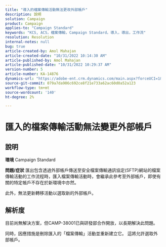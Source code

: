 ```yaml
---
title: "導入的檔案傳輸活動無法更改外部帳戶"
description: 說明
solution: Campaign
product: Campaign
applies-to: "Campaign Standard"
keywords: "KCS, ACS，檔案傳輸，Campaign Standard，導入，導出，工作流"
resolution: Resolution
internal-notes: null
bug: true
article-created-by: Amol Mahajan
article-created-date: "10/31/2022 10:14:30 AM"
article-published-by: Amol Mahajan
article-published-date: "10/31/2022 10:29:37 AM"
version-number: 5
article-number: KA-14876
dynamics-url: "https://adobe-ent.crm.dynamics.com/main.aspx?forceUCI=1&pagetype=entityrecord&etn=knowledgearticle&id=955df4cb-0459-ed11-9561-6045bd006079"
source-git-commit: 079a7da906c692ce8f21e733a62ac60d0a52a123
workflow-type: tm+mt
source-wordcount: '140'
ht-degree: 2%

---
```


# 匯入的檔案傳輸活動無法變更外部帳戶

## 說明

<b>環境</b>
Campaign Standard


<b>問題/症狀</b>
匯出包含透過外部帳戶傳送至安全檔案傳輸通訊協定(SFTP)網站的檔案傳輸活動的工作流程時，匯入檔案傳輸活動時，會繼承此參考至外部帳戶，即使有關的特定帳戶不存在於新環境中亦然。

此外，無法更新轉移活動以選取新的外部帳戶。


## 解析度


目前尚無解決方案，但CAMP-38001已與研發部合作開放，以長期解決此問題。

同時，因應措施是刪除匯入的「檔案傳輸」活動並重新建立它。 這將允許選取外部帳戶。
